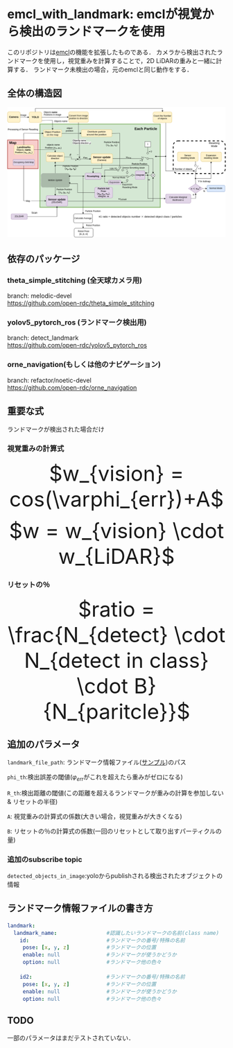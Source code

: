 # emcl_with_landmark: emclが視覚から検出のランドマークを使用

このリポジトリは[emcl](https://github.com/ryuichiueda/emcl)の機能を拡張したものである．
カメラから検出されたランドマークを使用し，視覚重みを計算することで，2D LiDARの重みと一緒に計算する．
ランドマーク未検出の場合，元のemclと同じ動作をする．

## 全体の構造図

![system](https://github.com/Tsumoridesu/emcl_with_landmark/blob/main/system.drawio.png)

## 依存のパッケージ

### theta_simple_stitching  (全天球カメラ用)
branch: melodic-devel  
https://github.com/open-rdc/theta_simple_stitching

### yolov5_pytorch_ros  (ランドマーク検出用)
branch: detect_landmark  
https://github.com/open-rdc/yolov5_pytorch_ros

### orne_navigation(もしくは他のナビゲーション)
branch: refactor/noetic-devel  
https://github.com/open-rdc/orne_navigation

## 重要な式
ランドマークが検出された場合だけ
### 視覚重みの計算式
<p align="center">
<font size="16">$w_{vision} = cos(\varphi_{err})+A$ </font>
</p>
<p align="center">
<font size="16">$w = w_{vision} \cdot w_{LiDAR}$ </font>
</p>

### リセットの％
<p align="center">
<font size="16">$ratio = \frac{N_{detect} \cdot N_{detect in class} \cdot B} {N_{paritcle}}$</font>
</p>

## 追加のパラメータ
```landmark_file_path```: ランドマーク情報ファイル([サンプル](https://github.com/Tsumoridesu/emcl_with_landmark/blob/main/landmark_list.yaml))のパス 

```phi_th```:検出誤差の閾値($\varphi_{err}$がこれを超えたら重みがゼロになる)

```R_th```:検出距離の閾値(この距離を超えるランドマークが重みの計算を参加しない & リセットの半径)

```A```: 視覚重みの計算式の係数(大きい場合，視覚重みが大きくなる)

```B```: リセットの％の計算式の係数(一回のリセットとして取り出すパーティクルの量)

### 追加のsubscribe topic
```detected_objects_in_image```:yoloからpublishされる検出されたオブジェクトの情報

## ランドマーク情報ファイルの書き方
```yaml
landmark:
  landmark_name:                #認識したいランドマークの名前(class name)
    id:                         #ランドマークの番号/特殊の名前
     pose: [x, y, z]            #ランドマークの位置
     enable: null               #ランドマークが使うかどうか
     option: null               #ランドマーク他の色々

    id2:                        #ランドマークの番号/特殊の名前
     pose: [x, y, z]            #ランドマークの位置
     enable: null               #ランドマークが使うかどうか
     option: null               #ランドマーク他の色々
```

## TODO
一部のパラメータはまだテストされていない．
